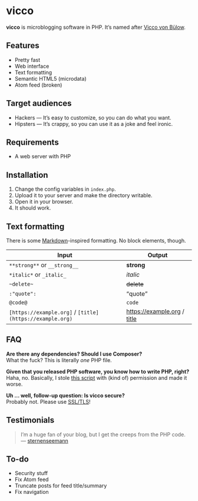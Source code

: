 # vicco

__vicco__ is microblogging software in PHP. It’s named after [Vicco von Bülow](https://en.wikipedia.org/wiki/Vicco_von_B%C3%BClow).

## Features
* Pretty fast
* Web interface
* Text formatting
* Semantic HTML5 (microdata)
* Atom feed (broken)

## Target audiences
* Hackers — It’s easy to customize, so you can do what you want.
* Hipsters — It’s crappy, so you can use it as a joke and feel ironic.

## Requirements
* A web server with PHP

## Installation
1. Change the config variables in `index.php`.
2. Upload it to your server and make the directory writable.
3. Open it in your browser.
4. It should work.

## Text formatting
There is some [Markdown](https://daringfireball.net/projects/markdown/)-inspired formatting. No block elements, though.

| Input                                                    | Output                                             |
| ---                                                      | ---                                                |
| `**strong**` or `__strong__`                             | __strong__                                         |
| `*italic*` or `_italic_`                                 | _italic_                                           |
| `~delete~`                                               | ~~delete~~                                         |
| `:"quote":`                                              | <q>quote</q>                                       |
| `@code@`                                                 | `code`                                             |
| `[https://example.org]` / `[title](https://example.org)` | https://example.org / [title](https://example.org) |

## FAQ

**Are there any dependencies? Should I use Composer?**  
What the fuck? This is literally _one_ PHP file.

**Given that you released PHP software, you know how to write PHP, right?**  
Haha, no. Basically, I stole [this script](https://github.com/lawl/b.php) with (kind of) permission and made it worse.

**Uh … well, follow-up question: Is vicco secure?**  
Probably not. Please use [SSL/TLS](https://en.wikipedia.org/wiki/Transport_Layer_Security)!

## Testimonials
> I’m a huge fan of your blog, but I get the creeps from the PHP code.  
— [sternenseemann](https://github.com/sternenseemann)

## To-do
* Security stuff
* Fix Atom feed
* Truncate posts for feed title/summary
* Fix navigation
